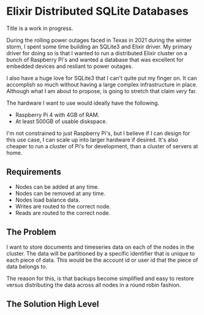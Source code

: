 # Elixir Distributed SQLite Databases

Title is a work in progress.

During the rolling power outages faced in Texas in 2021 during the winter storm,
I spent some time building an SQLite3 and Elixir driver. My primary driver for
doing so is that I wanted to run a distributed Elixir cluster on a bunch of
Raspberry Pi's and wanted a database that was excellent for embedded devices and
resliant to power outages.

I also have a huge love for SQLite3 that I can't quite put my finger on. It can
accomplish so much without having a large complex infrastructure in place.
Although what I am about to propose, is going to stretch that claim _very_ far.

The hardware I want to use would ideally have the following.

* Raspberry Pi 4 with 4GB of RAM.
* At least 500GB of usable diskspace.

I'm not constrained to just Raspberry Pi's, but I believe if I can design for
this use case, I can scale up into larger hardware if desired. It's also cheaper
to run a cluster of Pi's for development, than a cluster of servers at home.

## Requirements

* Nodes can be added at any time.
* Nodes can be removed at any time.
* Nodes load balance data.
* Writes are routed to the correct node.
* Reads are routed to the correct node.

## The Problem

I want to store documents and timeseries data on each of the nodes in the
cluster. The data will be partitioned by a specific identifier that is unique to
each piece of data. This would be the account id or user id that the piece of
data belongs to.

The reason for this, is that backups become simplified and easy to restore
versus distributing the data across all nodes in a round robin fashion.

## The Solution High Level
